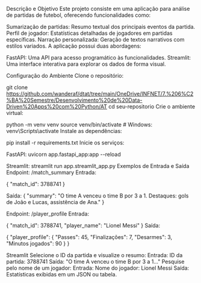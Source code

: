 Descrição e Objetivo
Este projeto consiste em uma aplicação para análise de partidas de futebol, oferecendo funcionalidades como:

Sumarização de partidas: Resumo textual dos principais eventos da partida.
Perfil de jogador: Estatísticas detalhadas de jogadores em partidas específicas.
Narração personalizada: Geração de textos narrativos com estilos variados.
A aplicação possui duas abordagens:

FastAPI: Uma API para acesso programático às funcionalidades.
Streamlit: Uma interface interativa para explorar os dados de forma visual.


Configuração do Ambiente
Clone o repositório:

git clone https://github.com/wanderaf/dtat/tree/main/OneDrive/INFNET/7.%206%C2%BA%20Semestre/Desenvolvimento%20de%20Data-Driven%20Apps%20com%20Python/AT
cd seu-repositorio
Crie o ambiente virtual:

python -m venv venv
source venv/bin/activate  # Windows: venv\Scripts\activate
Instale as dependências:

pip install -r requirements.txt
Inicie os serviços:

FastAPI:
uvicorn app.fastapi_app:app --reload

Streamlit:
streamlit run app.streamlit_app.py
Exemplos de Entrada e Saída
Endpoint: /match_summary
Entrada:

{
  "match_id": 3788741
}

Saída:
{
  "summary": "O time A venceu o time B por 3 a 1. Destaques: gols de João e Lucas, assistência de Ana."
}

Endpoint: /player_profile
Entrada:

{
  "match_id": 3788741,
  "player_name": "Lionel Messi"
}
Saída:

{
  "player_profile": {
    "Passes": 45,
    "Finalizações": 7,
    "Desarmes": 3,
    "Minutos jogados": 90
  }
}

Streamlit
Selecione o ID da partida e visualize o resumo:
Entrada: ID da partida: 3788741
Saída: "O time A venceu o time B por 3 a 1..."
Pesquise pelo nome de um jogador:
Entrada: Nome do jogador: Lionel Messi
Saída: Estatísticas exibidas em um JSON ou tabela.
